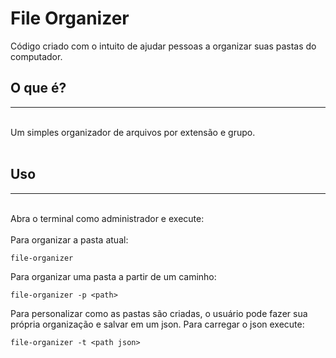 # File Organizer
Código criado com o intuito de ajudar pessoas a organizar suas pastas do computador.
## O que é?
<hr> <br>
Um simples organizador de arquivos por extensão e grupo.
<br> <br>

## Uso
<hr> <br>
Abra o terminal como administrador e execute:
<br> <br>
Para organizar a pasta atual:

```
file-organizer
```
Para organizar uma pasta a partir de um caminho:

```
file-organizer -p <path>
```
Para personalizar como as pastas são criadas, o usuário pode fazer sua própria organização e salvar em um json. Para carregar o json execute:
```
file-organizer -t <path json>
```
